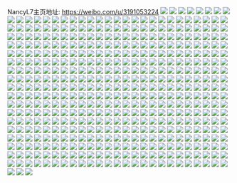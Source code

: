 NancyL7主页地址: https://weibo.com/u/3191053224 
![](https://wx4.sinaimg.cn/mw2000/be339ba8ly1h909vitfv4j2294306kjn.jpg) 
![](https://wx4.sinaimg.cn/mw2000/be339ba8ly1h909uw6mppj21zc2n4e82.jpg) 
![](https://wx4.sinaimg.cn/mw2000/be339ba8ly1h909vh8oecj22c0340u0z.jpg) 
![](https://wx4.sinaimg.cn/mw2000/be339ba8ly1h909uxf4jfj21xt2l34qq.jpg) 
![](https://wx4.sinaimg.cn/mw2000/be339ba8ly1h909uyhrv5j21wz2jy1ky.jpg) 
![](https://wx4.sinaimg.cn/mw2000/be339ba8ly1h909vd6azqj20wi17c16a.jpg) 
![](https://wx4.sinaimg.cn/mw2000/be339ba8ly1h8wiqo244bj21pu2agkjl.jpg) 
![](https://wx4.sinaimg.cn/mw2000/be339ba8ly1h8wiqjtolaj22342s5hdu.jpg) 
![](https://wx4.sinaimg.cn/mw2000/be339ba8ly1h8wiqm6yx1j22102pcu0y.jpg) 
![](https://wx4.sinaimg.cn/mw2000/be339ba8ly1h8wiqol839j21dz1une81.jpg) 
![](https://wx4.sinaimg.cn/mw2000/be339ba8ly1h8wiqleejvj226y2x97wj.jpg) 
![](https://wx4.sinaimg.cn/mw2000/be339ba8ly1h8wiqngkdlj22c033z1kz.jpg) 
![](https://wx4.sinaimg.cn/mw2000/be339ba8ly1h8wiqioftqj22472tphdu.jpg) 
![](https://wx4.sinaimg.cn/mw2000/be339ba8ly1h8wiqp4coaj21dd1tu7wh.jpg) 
![](https://wx4.sinaimg.cn/mw2000/be339ba8ly1h8wiqkgoa8j21sf2fax6p.jpg) 
![](https://wx4.sinaimg.cn/mw2000/be339ba8ly1h8wiqhxu2zj222x22xkjm.jpg) 
![](https://wx4.sinaimg.cn/mw2000/be339ba8ly1h8s2k0eebtj229a30cnpd.jpg) 
![](https://wx4.sinaimg.cn/mw2000/be339ba8ly1h8s2k0tnhqj20u011igww.jpg) 
![](https://wx4.sinaimg.cn/mw2000/be339ba8ly1h8s2ju6qhmj228g2z9b29.jpg) 
![](https://wx4.sinaimg.cn/mw2000/be339ba8ly1h8s2jyc8auj22c03407wi.jpg) 
![](https://wx4.sinaimg.cn/mw2000/be339ba8ly1h8s2jv0ualj2294306e81.jpg) 
![](https://wx4.sinaimg.cn/mw2000/be339ba8ly1h8s2jtdeikj223b2sekjm.jpg) 
![](https://wx4.sinaimg.cn/mw2000/be339ba8ly1h8s2jzdgl7j22ad31rnpd.jpg) 
![](https://wx4.sinaimg.cn/mw2000/be339ba8ly1h8l8zk72wbj20tz13zqdk.jpg) 
![](https://wx4.sinaimg.cn/mw2000/be339ba8ly1h8l9mmgtqdj20tz13z7gw.jpg) 
![](https://wx4.sinaimg.cn/mw2000/be339ba8ly1h8l9mms4tyj20u0140afm.jpg) 
![](https://wx4.sinaimg.cn/mw2000/be339ba8ly1h8l8t1rlj1j226k2wr1kz.jpg) 
![](https://wx4.sinaimg.cn/mw2000/be339ba8ly1h8l9mn4dolj20u013ywpr.jpg) 
![](https://wx4.sinaimg.cn/mw2000/be339ba8ly1h8l92la7mvj20u014044d.jpg) 
![](https://wx4.sinaimg.cn/mw2000/be339ba8ly1h8l9mnifcvj20u0154wo2.jpg) 
![](https://wx4.sinaimg.cn/mw2000/be339ba8ly1h8l8st86msj22c0340u0y.jpg) 
![](https://wx4.sinaimg.cn/mw2000/be339ba8ly1h8l9703dyqj20u0140dok.jpg) 
![](https://wx4.sinaimg.cn/mw2000/be339ba8ly1h8l98ujt1rj20u0140gv5.jpg) 
![](https://wx4.sinaimg.cn/mw2000/be339ba8ly1h8l94h6s5bj20u0140aoo.jpg) 
![](https://wx4.sinaimg.cn/mw2000/be339ba8ly1h8l9cj1e6oj20u014016v.jpg) 
![](https://wx4.sinaimg.cn/mw2000/be339ba8ly1h8l9erv90lj20u00w849e.jpg) 
![](https://wx4.sinaimg.cn/mw2000/be339ba8ly1h8l8tpwaxvj22c0340u0y.jpg) 
![](https://wx4.sinaimg.cn/mw2000/be339ba8ly1h8ju90ymj3j21oy29aqv5.jpg) 
![](https://wx4.sinaimg.cn/mw2000/be339ba8ly1h8ju9ziptaj223e2t9hdv.jpg) 
![](https://wx4.sinaimg.cn/mw2000/be339ba8ly1h8ju6zpo5hj224s2uh4qr.jpg) 
![](https://wx4.sinaimg.cn/mw2000/be339ba8ly1h8ju99e51hj21mv26hx6p.jpg) 
![](https://wx4.sinaimg.cn/mw2000/be339ba8ly1h8ju7hbpj5j21yy2mmkjm.jpg) 
![](https://wx4.sinaimg.cn/mw2000/be339ba8ly1h8ju873d7gj220c2oh1kz.jpg) 
![](https://wx4.sinaimg.cn/mw2000/be339ba8ly1h8ju9sn27cj22c0340npg.jpg) 
![](https://wx4.sinaimg.cn/mw2000/be339ba8ly1h8juax0xogj21w42iu1l0.jpg) 
![](https://wx4.sinaimg.cn/mw2000/be339ba8ly1h8juanoyxhj22c0341u11.jpg) 
![](https://wx4.sinaimg.cn/mw2000/be339ba8ly1h8ju8t5bw7j22782xmhdt.jpg) 
![](https://wx4.sinaimg.cn/mw2000/be339ba8ly1h8jub2jghdj229630ax6q.jpg) 
![](https://wx4.sinaimg.cn/mw2000/be339ba8ly1h8bw7umft2j217r1mcx0j.jpg) 
![](https://wx4.sinaimg.cn/mw2000/be339ba8ly1h8bw7ohadqj217r1mce71.jpg) 
![](https://wx4.sinaimg.cn/mw2000/be339ba8ly1h8bw7vnpoij21sf2dwkjm.jpg) 
![](https://wx4.sinaimg.cn/mw2000/be339ba8ly1h8bw7mmggcj223a2seu0y.jpg) 
![](https://wx4.sinaimg.cn/mw2000/be339ba8ly1h8bw7te0v5j21741n718b.jpg) 
![](https://wx4.sinaimg.cn/mw2000/be339ba8ly1h8bw7kpq00j223m2su4qq.jpg) 
![](https://wx4.sinaimg.cn/mw2000/be339ba8ly1h8bw7e3tnnj226x2x81l0.jpg) 
![](https://wx4.sinaimg.cn/mw2000/be339ba8ly1h8bw7wtfloj21sq2gahdu.jpg) 
![](https://wx4.sinaimg.cn/mw2000/be339ba8ly1h8bw7nb5kfj212q1fnnm7.jpg) 
![](https://wx4.sinaimg.cn/mw2000/be339ba8ly1h87dlc7zkdj22c03401kz.jpg) 
![](https://wx4.sinaimg.cn/mw2000/be339ba8ly1h87dl9ar1yj21u82gbkjl.jpg) 
![](https://wx4.sinaimg.cn/mw2000/be339ba8ly1h87dla2eu2j21yp2m9u0x.jpg) 
![](https://wx4.sinaimg.cn/mw2000/be339ba8ly1h87dlrlxd0j22c0340u0x.jpg) 
![](https://wx4.sinaimg.cn/mw2000/be339ba8ly1h87dl8iiecj21p829nnpd.jpg) 
![](https://wx4.sinaimg.cn/mw2000/be339ba8ly1h84i4cphkij222y2v5e83.jpg) 
![](https://wx4.sinaimg.cn/mw2000/be339ba8ly1h84i4a6vk4j22502wq4qr.jpg) 
![](https://wx4.sinaimg.cn/mw2000/be339ba8ly1h84i4bifcdj227p2zvkjn.jpg) 
![](https://wx4.sinaimg.cn/mw2000/be339ba8ly1h84i4839ihj228430nb2b.jpg) 
![](https://wx4.sinaimg.cn/mw2000/be339ba8ly1h84i499zajj226h2ybkjn.jpg) 
![](https://wx4.sinaimg.cn/mw2000/be339ba8ly1h84i4h2ts4j225x2y3hdv.jpg) 
![](https://wx4.sinaimg.cn/mw2000/be339ba8ly1h84i4ftajij228o30zqv7.jpg) 
![](https://wx4.sinaimg.cn/mw2000/be339ba8ly1h84i4ictlij227y30q1l0.jpg) 
![](https://wx4.sinaimg.cn/mw2000/be339ba8ly1h84i4dckoij21t82ey1kx.jpg) 
![](https://wx4.sinaimg.cn/mw2000/be339ba8ly1h84i4ekjd5j226m2ybb2b.jpg) 
![](https://wx4.sinaimg.cn/mw2000/be339ba8ly1h83ryzi7j2j20wi143k4j.jpg) 
![](https://wx4.sinaimg.cn/mw2000/be339ba8ly1h83ryyrruej20wi14edth.jpg) 
![](https://wx4.sinaimg.cn/mw2000/be339ba8ly1h838awbrogj20jr0jun0b.jpg) 
![](https://wx4.sinaimg.cn/mw2000/be339ba8ly1h838awld79j20ju0jt0vu.jpg) 
![](https://wx4.sinaimg.cn/mw2000/be339ba8ly1h838avvtisj20jt0ju420.jpg) 
![](https://wx4.sinaimg.cn/mw2000/be339ba8ly1h838awysn6j20ju0jutc1.jpg) 
![](https://wx4.sinaimg.cn/mw2000/be339ba8ly1h7vnfe5k62j21wn2jjnpd.jpg) 
![](https://wx4.sinaimg.cn/mw2000/be339ba8ly1h7vnfi4dwwj220o2owhdu.jpg) 
![](https://wx4.sinaimg.cn/mw2000/be339ba8ly1h7vnfbslfqj22c0340hdu.jpg) 
![](https://wx4.sinaimg.cn/mw2000/be339ba8ly1h7vnfdds9qj21v02fzkjl.jpg) 
![](https://wx4.sinaimg.cn/mw2000/be339ba8ly1h7vnfco0gij21j221f1kx.jpg) 
![](https://wx4.sinaimg.cn/mw2000/be339ba8ly1h7vnf947kxj21m425kavu.jpg) 
![](https://wx4.sinaimg.cn/mw2000/be339ba8ly1h7vnmtfnd9j20u01407nc.jpg) 
![](https://wx4.sinaimg.cn/mw2000/be339ba8ly1h7l49smsqoj20u0140gu4.jpg) 
![](https://wx4.sinaimg.cn/mw2000/be339ba8ly1h7l49t01trj20u01414b5.jpg) 
![](https://wx4.sinaimg.cn/mw2000/be339ba8ly1h7l49tw1hij20u014lqgd.jpg) 
![](https://wx4.sinaimg.cn/mw2000/be339ba8ly1h7l49uqdw6j20u01404ch.jpg) 
![](https://wx4.sinaimg.cn/mw2000/be339ba8ly1h7l49vlwqzj20u0140k40.jpg) 
![](https://wx4.sinaimg.cn/mw2000/be339ba8ly1h7l49u6ik7j20u01407ib.jpg) 
![](https://wx4.sinaimg.cn/mw2000/be339ba8ly1h7l49rouvvj20u014odtp.jpg) 
![](https://wx4.sinaimg.cn/mw2000/be339ba8ly1h7l49texivj20u0140na0.jpg) 
![](https://wx4.sinaimg.cn/mw2000/be339ba8ly1h7l49sdp8fj20u0140qbc.jpg) 
![](https://wx4.sinaimg.cn/mw2000/be339ba8ly1h7l4a0ibwzj20u0140qif.jpg) 
![](https://wx4.sinaimg.cn/mw2000/be339ba8ly1h7l49v1ursj20u014qtl6.jpg) 
![](https://wx4.sinaimg.cn/mw2000/be339ba8ly1h7l49re180j20u0140tgt.jpg) 
![](https://wx4.sinaimg.cn/mw2000/be339ba8ly1h7l49s4dh9j20u014zwry.jpg) 
![](https://wx4.sinaimg.cn/mw2000/be339ba8ly1h7l49vejcrj20u0140am9.jpg) 
![](https://wx4.sinaimg.cn/mw2000/be339ba8ly1h7l49ueauqj20u014017o.jpg) 
![](https://wx4.sinaimg.cn/mw2000/be339ba8ly1h7fgm4s3nlj20u0140gsz.jpg) 
![](https://wx4.sinaimg.cn/mw2000/be339ba8ly1h7fgkbvuagj20u014018i.jpg) 
![](https://wx4.sinaimg.cn/mw2000/be339ba8ly1h7fgiy7sa2j20p00p0dje.jpg) 
![](https://wx4.sinaimg.cn/mw2000/be339ba8ly1h7fgohcm4bj20u0140q86.jpg) 
![](https://wx4.sinaimg.cn/mw2000/be339ba8ly1h7fgiel0icj225d2v5ngh.jpg) 
![](https://wx4.sinaimg.cn/mw2000/be339ba8ly1h7fgl8vfkbj20u0140apa.jpg) 
![](https://wx4.sinaimg.cn/mw2000/be339ba8ly1h7fgigoj8sj21tm2fi473.jpg) 
![](https://wx4.sinaimg.cn/mw2000/be339ba8ly1h7fgmjjpz9j20u013y480.jpg) 
![](https://wx4.sinaimg.cn/mw2000/be339ba8ly1h7fgnbo4stj20u0140nh6.jpg) 
![](https://wx4.sinaimg.cn/mw2000/be339ba8ly1h79o66vx8kj22c0340q6q.jpg) 
![](https://wx4.sinaimg.cn/mw2000/be339ba8ly1h79odxe6v8j22c0340hdu.jpg) 
![](https://wx4.sinaimg.cn/mw2000/be339ba8ly1h79o6951psj22c03407wi.jpg) 
![](https://wx4.sinaimg.cn/mw2000/be339ba8ly1h73rr473msj20u01400w3.jpg) 
![](https://wx4.sinaimg.cn/mw2000/be339ba8ly1h73rr4fv4oj20u014iqhb.jpg) 
![](https://wx4.sinaimg.cn/mw2000/be339ba8ly1h73rr68846j20u014044p.jpg) 
![](https://wx4.sinaimg.cn/mw2000/be339ba8ly1h73rrb2s9zj20u0140wsl.jpg) 
![](https://wx4.sinaimg.cn/mw2000/be339ba8ly1h73rrc5bncj20u0140ahn.jpg) 
![](https://wx4.sinaimg.cn/mw2000/be339ba8ly1h71d7t2wxuj22042o5u0x.jpg) 
![](https://wx4.sinaimg.cn/mw2000/be339ba8ly1h71d7ry46hj22c0341gtk.jpg) 
![](https://wx4.sinaimg.cn/mw2000/be339ba8ly1h71d7m3o6mj228m2zh4qp.jpg) 
![](https://wx4.sinaimg.cn/mw2000/be339ba8ly1h71d7j6mauj22b232q4b2.jpg) 
![](https://wx4.sinaimg.cn/mw2000/be339ba8ly1h71d7l1dkvj229r32g4qp.jpg) 
![](https://wx4.sinaimg.cn/mw2000/be339ba8ly1h71d7ofxrej226w2zqe82.jpg) 
![](https://wx4.sinaimg.cn/mw2000/be339ba8ly1h71d7w09utj22c0340e4u.jpg) 
![](https://wx4.sinaimg.cn/mw2000/be339ba8ly1h71d7tznr7j22c0340kjl.jpg) 
![](https://wx4.sinaimg.cn/mw2000/be339ba8ly1h71d7jvq5kj225i2wyn4y.jpg) 
![](https://wx4.sinaimg.cn/mw2000/be339ba8ly1h71d7nadhzj229q30z4qp.jpg) 
![](https://wx4.sinaimg.cn/mw2000/be339ba8ly1h71d7y81pbj223n2sxqpq.jpg) 
![](https://wx4.sinaimg.cn/mw2000/be339ba8ly1h71d7pbvs7j21vv2iidmk.jpg) 
![](https://wx4.sinaimg.cn/mw2000/be339ba8ly1h71d81zmjaj22c0340wvg.jpg) 
![](https://wx4.sinaimg.cn/mw2000/be339ba8ly1h6ta83h34aj20u0140juv.jpg) 
![](https://wx4.sinaimg.cn/mw2000/be339ba8ly1h6kbbfvttjj22c0371hdt.jpg) 
![](https://wx4.sinaimg.cn/mw2000/be339ba8ly1h6kbat7ba2j229x318tft.jpg) 
![](https://wx4.sinaimg.cn/mw2000/be339ba8ly1h6kbb2n5ggj20vx16kdw6.jpg) 
![](https://wx4.sinaimg.cn/mw2000/be339ba8ly1h6kbba69k3j22c0340e82.jpg) 
![](https://wx4.sinaimg.cn/mw2000/be339ba8ly1h6kbas8fgnj22c0340apq.jpg) 
![](https://wx4.sinaimg.cn/mw2000/be339ba8ly1h6kbb70w0uj22c03407gg.jpg) 
![](https://wx4.sinaimg.cn/mw2000/be339ba8ly1h6ju3hj6o4j21210tzaf8.jpg) 
![](https://wx4.sinaimg.cn/mw2000/be339ba8ly1h6gwtqi5s4j20j60j6djg.jpg) 
![](https://wx4.sinaimg.cn/mw2000/be339ba8ly1h6gwtr6v35j20j60j6whn.jpg) 
![](https://wx4.sinaimg.cn/mw2000/be339ba8ly1h6gwtqvk9aj20j60j141h.jpg) 
![](https://wx4.sinaimg.cn/mw2000/be339ba8ly1h6gwtpv4tjj20j60j4wgz.jpg) 
![](https://wx4.sinaimg.cn/mw2000/be339ba8ly1h6fcdg3zlej229o30wu0z.jpg) 
![](https://wx4.sinaimg.cn/mw2000/be339ba8ly1h6fcdmux2kj22c0340ah2.jpg) 
![](https://wx4.sinaimg.cn/mw2000/be339ba8ly1h6fcdhwu14j228m2zhu0z.jpg) 
![](https://wx4.sinaimg.cn/mw2000/be339ba8ly1h6fcdb3kxkj22c0340u0z.jpg) 
![](https://wx4.sinaimg.cn/mw2000/be339ba8ly1h6fcdc50m2j227o2y9b2a.jpg) 
![](https://wx4.sinaimg.cn/mw2000/be339ba8ly1h6fcdp73n6j22c03407wi.jpg) 
![](https://wx4.sinaimg.cn/mw2000/be339ba8ly1h6fcde2cibj226d2whkjn.jpg) 
![](https://wx4.sinaimg.cn/mw2000/be339ba8ly1h6fcdjns5fj225w2vv1kx.jpg) 
![](https://wx4.sinaimg.cn/mw2000/be339ba8ly1h6fcdkm4ikj226k2wq107.jpg) 
![](https://wx4.sinaimg.cn/mw2000/be339ba8ly1h6fcdq54lwj226a2wae81.jpg) 
![](https://wx4.sinaimg.cn/mw2000/be339ba8ly1h6deepoiu9j218z0u0aq8.jpg) 
![](https://wx4.sinaimg.cn/mw2000/be339ba8ly1h6cb26f4nej22c03407wi.jpg) 
![](https://wx4.sinaimg.cn/mw2000/be339ba8ly1h6cb286newj22c02c01ky.jpg) 
![](https://wx4.sinaimg.cn/mw2000/be339ba8ly1h6cb23jv64j224f2tw7wj.jpg) 
![](https://wx4.sinaimg.cn/mw2000/be339ba8ly1h6cb2a78zzj22c02c0u0z.jpg) 
![](https://wx4.sinaimg.cn/mw2000/be339ba8ly1h6cb4jlfsij21pr1prb2a.jpg) 
![](https://wx4.sinaimg.cn/mw2000/be339ba8ly1h6cb24vq06j21q31q3npd.jpg) 
![](https://wx4.sinaimg.cn/mw2000/be339ba8ly1h68ih4icwqj21lt253e83.jpg) 
![](https://wx4.sinaimg.cn/mw2000/be339ba8ly1h68igwmhrgj21py2am4qp.jpg) 
![](https://wx4.sinaimg.cn/mw2000/be339ba8ly1h68igodm3fj21yh2lzhdw.jpg) 
![](https://wx4.sinaimg.cn/mw2000/be339ba8ly1h68iggu881j21va2hpb2c.jpg) 
![](https://wx4.sinaimg.cn/mw2000/be339ba8ly1h68isz9bz9j22502uqu0x.jpg) 
![](https://wx4.sinaimg.cn/mw2000/be339ba8ly1h68ih7m48pj21v72hlkjm.jpg) 
![](https://wx4.sinaimg.cn/mw2000/be339ba8ly1h68ih0mo27j221h2pzkjo.jpg) 
![](https://wx4.sinaimg.cn/mw2000/be339ba8ly1h68ihdhnv8j223a2sdqv9.jpg) 
![](https://wx4.sinaimg.cn/mw2000/be339ba8ly1h68igsykstj21u42g54qs.jpg) 
![](https://wx4.sinaimg.cn/mw2000/be339ba8ly1h68igkcz7tj21qw2buhdv.jpg) 
![](https://wx4.sinaimg.cn/mw2000/be339ba8ly1h68ih6ath9j21sf2dt7k9.jpg) 
![](https://wx4.sinaimg.cn/mw2000/be339ba8ly1h6546fwumbj22c0340n4a.jpg) 
![](https://wx4.sinaimg.cn/mw2000/be339ba8ly1h6545ihr7ij22c03407wi.jpg) 
![](https://wx4.sinaimg.cn/mw2000/be339ba8ly1h65451lrbij22c0340q73.jpg) 
![](https://wx4.sinaimg.cn/mw2000/be339ba8ly1h654d7zdstj22c0340x6t.jpg) 
![](https://wx4.sinaimg.cn/mw2000/be339ba8ly1h654d322o1j21sr2ecqv5.jpg) 
![](https://wx4.sinaimg.cn/mw2000/be339ba8ly1h6542ifstej22c0340npi.jpg) 
![](https://wx4.sinaimg.cn/mw2000/be339ba8ly1h654d4oywfj22c0340e1e.jpg) 
![](https://wx4.sinaimg.cn/mw2000/be339ba8ly1h654d5kzdxj22c0340qdc.jpg) 
![](https://wx4.sinaimg.cn/mw2000/be339ba8ly1h61uz5zsmkj22c0340x6q.jpg) 
![](https://wx4.sinaimg.cn/mw2000/be339ba8ly1h61uzkop16j22c0340npe.jpg) 
![](https://wx4.sinaimg.cn/mw2000/be339ba8ly1h61uzs8s4jj22c0340hdv.jpg) 
![](https://wx4.sinaimg.cn/mw2000/be339ba8ly1h61uzc925dj21xy36dnpf.jpg) 
![](https://wx4.sinaimg.cn/mw2000/be339ba8ly1h61uznr1vwj22c0340npe.jpg) 
![](https://wx4.sinaimg.cn/mw2000/be339ba8ly1h61uzy3vy0j229k30rx6q.jpg) 
![](https://wx4.sinaimg.cn/mw2000/be339ba8ly1h61uzulp0gj224f2txtcl.jpg) 
![](https://wx4.sinaimg.cn/mw2000/be339ba8ly1h61uzj6tb1j22ai320u0y.jpg) 
![](https://wx4.sinaimg.cn/mw2000/be339ba8ly1h61uzdmm64j21xc2kgkjl.jpg) 
![](https://wx4.sinaimg.cn/mw2000/be339ba8ly1h61uzf1tu4j22c035xb2a.jpg) 
![](https://wx4.sinaimg.cn/mw2000/be339ba8ly1h61uzfpnvcj21m627wadi.jpg) 
![](https://wx4.sinaimg.cn/mw2000/be339ba8ly1h61uzgsuc3j228a2z1b2a.jpg) 
![](https://wx4.sinaimg.cn/mw2000/be339ba8ly1h61uzq33wbj22c0340tk0.jpg) 
![](https://wx4.sinaimg.cn/mw2000/be339ba8ly1h61uzttwz3j221a2pqe81.jpg) 
![](https://wx4.sinaimg.cn/mw2000/be339ba8ly1h61uzwjqc1j22a831nu0y.jpg) 
![](https://wx4.sinaimg.cn/mw2000/be339ba8ly1h60jbkqi4jj227230sb2b.jpg) 
![](https://wx4.sinaimg.cn/mw2000/be339ba8ly1h60jbdwyo6j22c0340hdw.jpg) 
![](https://wx4.sinaimg.cn/mw2000/be339ba8ly1h60jb4kqg0j22572uxx6q.jpg) 
![](https://wx4.sinaimg.cn/mw2000/be339ba8ly1h60jbo14uyj22c03791kx.jpg) 
![](https://wx4.sinaimg.cn/mw2000/be339ba8ly1h60jbaf2rlj22c0340hd1.jpg) 
![](https://wx4.sinaimg.cn/mw2000/be339ba8ly1h60jbh8a9zj22c0340x6s.jpg) 
![](https://wx4.sinaimg.cn/mw2000/be339ba8ly1h60jbj2htlj21z22mq7wj.jpg) 
![](https://wx4.sinaimg.cn/mw2000/be339ba8ly1h5y7hbsq77j20wh0mtdim.jpg) 
![](https://wx4.sinaimg.cn/mw2000/be339ba8ly1h5y7r3s313j20wf0ng0t5.jpg) 
![](https://wx4.sinaimg.cn/mw2000/be339ba8ly1h5y7r41e0mj20wh0mumxm.jpg) 
![](https://wx4.sinaimg.cn/mw2000/be339ba8ly1h5y7r4cbjaj20wh0ltdg9.jpg) 
![](https://wx4.sinaimg.cn/mw2000/be339ba8ly1h5y7r4kg9sj20wh0maweu.jpg) 
![](https://wx4.sinaimg.cn/mw2000/be339ba8ly1h5y7r3eit4j20wh0mk3yv.jpg) 
![](https://wx4.sinaimg.cn/mw2000/be339ba8ly1h5y7r4uc81j20wh0mgdin.jpg) 
![](https://wx4.sinaimg.cn/mw2000/be339ba8ly1h5y7r51sr6j20wh0mm0v2.jpg) 
![](https://wx4.sinaimg.cn/mw2000/be339ba8ly1h5y7r5dr0cj20wh0nb0uu.jpg) 
![](https://wx4.sinaimg.cn/mw2000/be339ba8ly1h5y7r5nf8pj20wh0m6glw.jpg) 
![](https://wx4.sinaimg.cn/mw2000/be339ba8ly1h5wym1a5e7j22c0340qv5.jpg) 
![](https://wx4.sinaimg.cn/mw2000/be339ba8ly1h5wylbrs62j223u2t4kjn.jpg) 
![](https://wx4.sinaimg.cn/mw2000/be339ba8ly1h5wylxieucj226n2wu7wj.jpg) 
![](https://wx4.sinaimg.cn/mw2000/be339ba8ly1h5wylp8u4nj22132pg7t7.jpg) 
![](https://wx4.sinaimg.cn/mw2000/be339ba8ly1h5wylmed0hj221j2rmb2b.jpg) 
![](https://wx4.sinaimg.cn/mw2000/be339ba8ly1h5wylub5svj222j2rcu0y.jpg) 
![](https://wx4.sinaimg.cn/mw2000/be339ba8ly1h5wylj2ef6j21yq2mbaus.jpg) 
![](https://wx4.sinaimg.cn/mw2000/be339ba8ly1h5wylewh54j227b2zr1l0.jpg) 
![](https://wx4.sinaimg.cn/mw2000/be339ba8ly1h5j53lvgaaj22282qzkjn.jpg) 
![](https://wx4.sinaimg.cn/mw2000/be339ba8ly1h5j539otioj22c0340qv8.jpg) 
![](https://wx4.sinaimg.cn/mw2000/be339ba8ly1h5j537v3ncj21xo2m74qr.jpg) 
![](https://wx4.sinaimg.cn/mw2000/be339ba8ly1h5j54v2qzzj228e30mu0y.jpg) 
![](https://wx4.sinaimg.cn/mw2000/be339ba8ly1h5j53bdiz6j225d2xc1kz.jpg) 
![](https://wx4.sinaimg.cn/mw2000/be339ba8ly1h5j53iwyquj225h2vakjn.jpg) 
![](https://wx4.sinaimg.cn/mw2000/be339ba8ly1h5j53keuu1j22482tmqv7.jpg) 
![](https://wx4.sinaimg.cn/mw2000/be339ba8ly1h5j53h796uj225l2vgb2c.jpg) 
![](https://wx4.sinaimg.cn/mw2000/be339ba8ly1h5j5367nj0j227z2ymkjn.jpg) 
![](https://wx4.sinaimg.cn/mw2000/be339ba8ly1h5j53eu2nuj22c03407wl.jpg) 
![](https://wx4.sinaimg.cn/mw2000/be339ba8ly1h5j54tceujj22c0340u11.jpg) 
![](https://wx4.sinaimg.cn/mw2000/be339ba8ly1h5j54xhgk4j22a4348b2b.jpg) 
![](https://wx4.sinaimg.cn/mw2000/be339ba8gy1h5egn69ibvj223e2siu0z.jpg) 
![](https://wx4.sinaimg.cn/mw2000/be339ba8gy1h5egnmaz4xj228l2zg7wk.jpg) 
![](https://wx4.sinaimg.cn/mw2000/be339ba8gy1h5ego41medj22322s3npf.jpg) 
![](https://wx4.sinaimg.cn/mw2000/be339ba8gy1h5egofpt0aj22782xnnpf.jpg) 
![](https://wx4.sinaimg.cn/mw2000/be339ba8gy1h5egpb6ol5j22662w4npf.jpg) 
![](https://wx4.sinaimg.cn/mw2000/be339ba8gy1h5egpucgg4j221l2q4hdv.jpg) 
![](https://wx4.sinaimg.cn/mw2000/be339ba8gy1h5egqgwa8kj225g2vahdv.jpg) 
![](https://wx4.sinaimg.cn/mw2000/be339ba8gy1h5egslmbjuj22c03407wj.jpg) 
![](https://wx4.sinaimg.cn/mw2000/be339ba8gy1h5egsycji2j22c0340kjn.jpg) 
![](https://wx4.sinaimg.cn/mw2000/be339ba8gy1h5egtw6z3uj22c0340npe.jpg) 
![](https://wx4.sinaimg.cn/mw2000/be339ba8gy1h5dbda3ijtj22c0340b2b.jpg) 
![](https://wx4.sinaimg.cn/mw2000/be339ba8gy1h5dbdcyy5hj225j2vchdu.jpg) 
![](https://wx4.sinaimg.cn/mw2000/be339ba8gy1h5dbdlmgg1j227k2y37wj.jpg) 
![](https://wx4.sinaimg.cn/mw2000/be339ba8gy1h5dbeo2b0aj21zc1zc7wi.jpg) 
![](https://wx4.sinaimg.cn/mw2000/be339ba8gy1h5dbe49im1j22c0340npi.jpg) 
![](https://wx4.sinaimg.cn/mw2000/be339ba8gy1h5dbecra28j22c0340b2c.jpg) 
![](https://wx4.sinaimg.cn/mw2000/be339ba8gy1h5dbdujl2mj22c0340u11.jpg) 
![](https://wx4.sinaimg.cn/mw2000/be339ba8gy1h5dberxhz2j22c0340hdv.jpg) 
![](https://wx4.sinaimg.cn/mw2000/be339ba8gy1h5dbdi65s4j228l2zg7wj.jpg) 
![](https://wx4.sinaimg.cn/mw2000/be339ba8gy1h5dbelfjg2j22c0340hdw.jpg) 
![](https://wx4.sinaimg.cn/mw2000/be339ba8gy1h5dbegblz7j22c03404qq.jpg) 
![](https://wx4.sinaimg.cn/mw2000/be339ba8gy1h5dbew5h6aj22c0340e83.jpg) 
![](https://wx4.sinaimg.cn/mw2000/be339ba8gy1h5dbezeeblj22c03401kz.jpg) 
![](https://wx4.sinaimg.cn/mw2000/be339ba8gy1h5dbf20bppj22c0340kjm.jpg) 
![](https://wx4.sinaimg.cn/mw2000/be339ba8ly1h59unqn4cfj227b2xrb2d.jpg) 
![](https://wx4.sinaimg.cn/mw2000/be339ba8ly1h59umn2mbgj21yg2ly7wh.jpg) 
![](https://wx4.sinaimg.cn/mw2000/be339ba8ly1h59ump20d7j226p2wxhdu.jpg) 
![](https://wx4.sinaimg.cn/mw2000/be339ba8ly1h59umquk0yj22c03404qr.jpg) 
![](https://wx4.sinaimg.cn/mw2000/be339ba8ly1h59umnxbpkj21sl2e5x6p.jpg) 
![](https://wx4.sinaimg.cn/mw2000/be339ba8ly1h59umm7yd5j21m825ne81.jpg) 
![](https://wx4.sinaimg.cn/mw2000/be339ba8ly1h56p1hmxn9j22c0340x6p.jpg) 
![](https://wx4.sinaimg.cn/mw2000/be339ba8ly1h52x9xs2wsj22c0340qv7.jpg) 
![](https://wx4.sinaimg.cn/mw2000/be339ba8ly1h52x6yb4xfj21tv2gnu0x.jpg) 
![](https://wx4.sinaimg.cn/mw2000/be339ba8ly1h52x73trchj21v32hhb2b.jpg) 
![](https://wx4.sinaimg.cn/mw2000/be339ba8ly1h52x7bu3tqj22c03401kz.jpg) 
![](https://wx4.sinaimg.cn/mw2000/be339ba8ly1h52x74m6u5j21wt2jr4qp.jpg) 
![](https://wx4.sinaimg.cn/mw2000/be339ba8ly1h52x71rqe8j21yp2m9npe.jpg) 
![](https://wx4.sinaimg.cn/mw2000/be339ba8ly1h52x752kdvj20wi17c7gc.jpg) 
![](https://wx4.sinaimg.cn/mw2000/be339ba8ly1h4zm090ckcj219k1orqhk.jpg) 
![](https://wx4.sinaimg.cn/mw2000/be339ba8ly1h4y2l2l158j22c0340qv6.jpg) 
![](https://wx4.sinaimg.cn/mw2000/be339ba8ly1h4w2lroopdj223n2svkjl.jpg) 
![](https://wx4.sinaimg.cn/mw2000/be339ba8ly1h4w2lbzfdij21rs2d24qp.jpg) 
![](https://wx4.sinaimg.cn/mw2000/be339ba8ly1h4w2m0fotyj22c03401kz.jpg) 
![](https://wx4.sinaimg.cn/mw2000/be339ba8ly1h4w2lny3rej21m525j7rc.jpg) 
![](https://wx4.sinaimg.cn/mw2000/be339ba8ly1h4w2madj10j20w516vh03.jpg) 
![](https://wx4.sinaimg.cn/mw2000/be339ba8ly1h4w2le90fpj20vb15rqa6.jpg) 
![](https://wx4.sinaimg.cn/mw2000/be339ba8ly1h4w2lu8wv6j21p929ohct.jpg) 
![](https://wx4.sinaimg.cn/mw2000/be339ba8ly1h4w2llcyopj223n2svhdu.jpg) 
![](https://wx4.sinaimg.cn/mw2000/be339ba8ly1h4w2lha26hj21wj2jd1ky.jpg) 
![](https://wx4.sinaimg.cn/mw2000/be339ba8ly1h4w2lcvctsj20sg11yjxw.jpg) 
![](https://wx4.sinaimg.cn/mw2000/be339ba8ly1h4w2m8niyaj22962ube84.jpg) 
![](https://wx4.sinaimg.cn/mw2000/be339ba8ly1h4soam78cjj22c0340npi.jpg) 
![](https://wx4.sinaimg.cn/mw2000/be339ba8ly1h4soahj10pj22c0340hdw.jpg) 
![](https://wx4.sinaimg.cn/mw2000/be339ba8ly1h4soaeu479j22c0340hdv.jpg) 
![](https://wx4.sinaimg.cn/mw2000/be339ba8ly1h4so9rwub5j22c03404qq.jpg) 
![](https://wx4.sinaimg.cn/mw2000/be339ba8ly1h4soazq9f8j22c02six6q.jpg) 
![](https://wx4.sinaimg.cn/mw2000/be339ba8ly1h4soapqnk8j22c02wjhdv.jpg) 
![](https://wx4.sinaimg.cn/mw2000/be339ba8ly1h4soawip8tj22z72c0e85.jpg) 
![](https://wx4.sinaimg.cn/mw2000/be339ba8ly1h4so9vozznj22c03407wi.jpg) 
![](https://wx4.sinaimg.cn/mw2000/be339ba8ly1h4soaa1zlvj22c0340npe.jpg) 
![](https://wx4.sinaimg.cn/mw2000/be339ba8ly1h4so9tvtlmj22c0340x6p.jpg) 
![](https://wx4.sinaimg.cn/mw2000/be339ba8ly1h4soacd198j22c03401l0.jpg) 
![](https://wx4.sinaimg.cn/mw2000/be339ba8ly1h4soa7tx8xj22c0340u10.jpg) 
![](https://wx4.sinaimg.cn/mw2000/be339ba8ly1h4q7n5ttt5j228g2z9b2b.jpg) 
![](https://wx4.sinaimg.cn/mw2000/be339ba8ly1h4q7n329l0j22c0340kjm.jpg) 
![](https://wx4.sinaimg.cn/mw2000/be339ba8ly1h4q7nfwjyzj22102pc4qr.jpg) 
![](https://wx4.sinaimg.cn/mw2000/be339ba8ly1h4q7nunxprj22c0340u0x.jpg) 
![](https://wx4.sinaimg.cn/mw2000/be339ba8ly1h4q7nkip2sj22042o6x6q.jpg) 
![](https://wx4.sinaimg.cn/mw2000/be339ba8ly1h4q7ncty87j221i2q2b2a.jpg) 
![](https://wx4.sinaimg.cn/mw2000/be339ba8ly1h4q7pijz7zj224f2txhdv.jpg) 
![](https://wx4.sinaimg.cn/mw2000/be339ba8ly1h4q7n8irinj21sp2ea4qq.jpg) 
![](https://wx4.sinaimg.cn/mw2000/be339ba8ly1h4lwxnt1k9j21uy2h9e82.jpg) 
![](https://wx4.sinaimg.cn/mw2000/be339ba8ly1h4lwxzoodfj21jf20tqv5.jpg) 
![](https://wx4.sinaimg.cn/mw2000/be339ba8ly1h4lwxti50bj22582uzu0y.jpg) 
![](https://wx4.sinaimg.cn/mw2000/be339ba8ly1h4lwygn6zgj22c03407wi.jpg) 
![](https://wx4.sinaimg.cn/mw2000/be339ba8ly1h4lwxm7hndj22be336b2b.jpg) 
![](https://wx4.sinaimg.cn/mw2000/be339ba8ly1h4lwxs4imwj22802yoe83.jpg) 
![](https://wx4.sinaimg.cn/mw2000/be339ba8ly1h4lwxyvwldj21ud1zje82.jpg) 
![](https://wx4.sinaimg.cn/mw2000/be339ba8ly1h4lwy39pboj224p2uanph.jpg) 
![](https://wx4.sinaimg.cn/mw2000/be339ba8ly1h4lwyeuevtj222z2ryb2a.jpg) 
![](https://wx4.sinaimg.cn/mw2000/be339ba8ly1h4lwxv7blyj21ql1zu4qq.jpg) 
![](https://wx4.sinaimg.cn/mw2000/be339ba8ly1h4lwxxqpaij22c0340npf.jpg) 
![](https://wx4.sinaimg.cn/mw2000/be339ba8ly1h4lwy16dkvj21zo2nl4qq.jpg) 
![](https://wx4.sinaimg.cn/mw2000/be339ba8ly1h4lwy5eatuj22c03407wj.jpg) 
![](https://wx4.sinaimg.cn/mw2000/be339ba8ly1h4lwy8ve4dj22c03401l1.jpg) 
![](https://wx4.sinaimg.cn/mw2000/be339ba8ly1h4lwxkc9pdj22c03401ky.jpg) 
![](https://wx4.sinaimg.cn/mw2000/be339ba8ly1h4lwyb8hcij22c03407wj.jpg) 
![](https://wx4.sinaimg.cn/mw2000/be339ba8ly1h4lwydfwc3j22c0340x6q.jpg) 
![](https://wx4.sinaimg.cn/mw2000/be339ba8ly1h4lwyidsijj22c0340x6q.jpg) 
![](https://wx4.sinaimg.cn/mw2000/be339ba8ly1h4jc3owpo6j21yy2mmhdv.jpg) 
![](https://wx4.sinaimg.cn/mw2000/be339ba8ly1h4jc3q0kexj21pn2a7hdu.jpg) 
![](https://wx4.sinaimg.cn/mw2000/be339ba8ly1h4jc3lqwd2j225m2vix6q.jpg) 
![](https://wx4.sinaimg.cn/mw2000/be339ba8ly1h4jc3tw2wpj22c03407wj.jpg) 
![](https://wx4.sinaimg.cn/mw2000/be339ba8ly1h4jc3no0f0j226h2wmu0y.jpg) 
![](https://wx4.sinaimg.cn/mw2000/be339ba8ly1h4jc3sal5vj22822ysb2d.jpg) 
![](https://wx4.sinaimg.cn/mw2000/be339ba8ly1h4jc3miy83j224i2u0e81.jpg) 
![](https://wx4.sinaimg.cn/mw2000/be339ba8ly1h4jc3vgfgjj22c0340b2b.jpg) 
![](https://wx4.sinaimg.cn/mw2000/be339ba8ly1h4jc3kbuxbj21na271hdu.jpg) 
![](https://wx4.sinaimg.cn/mw2000/be339ba8ly1h4h01czifyj20wh17btv7.jpg) 
![](https://wx4.sinaimg.cn/mw2000/be339ba8ly1h4h01o6xscj22c0340kjq.jpg) 
![](https://wx4.sinaimg.cn/mw2000/be339ba8ly1h4h01er6ptj21q12apkjm.jpg) 
![](https://wx4.sinaimg.cn/mw2000/be339ba8ly1h4h01uobezj22c0340x6p.jpg) 
![](https://wx4.sinaimg.cn/mw2000/be339ba8ly1h4h01w4swnj22c0340x6q.jpg) 
![](https://wx4.sinaimg.cn/mw2000/be339ba8ly1h4h01y2fj2j22c02sfqv8.jpg) 
![](https://wx4.sinaimg.cn/mw2000/be339ba8ly1h4h01zr1lgj22c0340npf.jpg) 
![](https://wx4.sinaimg.cn/mw2000/be339ba8ly1h4h021pygfj22sd23bu0z.jpg) 
![](https://wx4.sinaimg.cn/mw2000/be339ba8ly1h4h023ew04j22c0340x6q.jpg) 
![](https://wx4.sinaimg.cn/mw2000/be339ba8ly1h4h01hvh6tj221g2rw4qq.jpg) 
![](https://wx4.sinaimg.cn/mw2000/be339ba8ly1h4h01dewgfj20wi17ch6u.jpg) 
![](https://wx4.sinaimg.cn/mw2000/be339ba8ly1h4h01gmsj8j222f2r81kz.jpg) 
![](https://wx4.sinaimg.cn/mw2000/be339ba8ly1h4djqnrjpfj221o2q84qq.jpg) 
![](https://wx4.sinaimg.cn/mw2000/be339ba8ly1h4djrftywcj22c03407wi.jpg) 
![](https://wx4.sinaimg.cn/mw2000/be339ba8ly1h4djrgyq9zj225e2v5kjm.jpg) 
![](https://wx4.sinaimg.cn/mw2000/be339ba8ly1h4djr9nyg5j2293304b2b.jpg) 
![](https://wx4.sinaimg.cn/mw2000/be339ba8ly1h4djqvmaf4j224y2umkjn.jpg) 
![](https://wx4.sinaimg.cn/mw2000/be339ba8ly1h4djqpmszhj21v42hh1ky.jpg) 
![](https://wx4.sinaimg.cn/mw2000/be339ba8ly1h4djqmlydgj228w2zvb2c.jpg) 
![](https://wx4.sinaimg.cn/mw2000/be339ba8ly1h4djr7tnxxj22c037p1l0.jpg) 
![](https://wx4.sinaimg.cn/mw2000/be339ba8ly1h4djqsrdp6j22322s3hdu.jpg) 
![](https://wx4.sinaimg.cn/mw2000/be339ba8ly1h4djqzsemtj223g2sjnpe.jpg) 
![](https://wx4.sinaimg.cn/mw2000/be339ba8ly1h4djqu9q7xj226f2wknpf.jpg) 
![](https://wx4.sinaimg.cn/mw2000/be339ba8ly1h4djqqf9z4j21xa2kdu0x.jpg) 
![](https://wx4.sinaimg.cn/mw2000/be339ba8ly1h4djqww1tcj221a2pq4qr.jpg) 
![](https://wx4.sinaimg.cn/mw2000/be339ba8ly1h4djqybg3xj226q2wykjm.jpg) 
![](https://wx4.sinaimg.cn/mw2000/be339ba8ly1h4djrbi846j22c03401kz.jpg) 
![](https://wx4.sinaimg.cn/mw2000/be339ba8ly1h4djqrepj2j224m2u6hdu.jpg) 
![](https://wx4.sinaimg.cn/mw2000/be339ba8ly1h4djrd04wzj21zq2nnnpf.jpg) 
![](https://wx4.sinaimg.cn/mw2000/be339ba8ly1h4djret1evj22c0340kjm.jpg) 
![](https://wx4.sinaimg.cn/mw2000/be339ba8ly1h4c5fd4k7dj22c0340qv9.jpg) 
![](https://wx4.sinaimg.cn/mw2000/be339ba8ly1h4c5fex0ezj22c0340hdx.jpg) 
![](https://wx4.sinaimg.cn/mw2000/be339ba8ly1h4c5emsowrj22802yo7wk.jpg) 
![](https://wx4.sinaimg.cn/mw2000/be339ba8ly1h4c5eveuluj22c0340x6t.jpg) 
![](https://wx4.sinaimg.cn/mw2000/be339ba8ly1h4c5ejvahvj221v2tpe83.jpg) 
![](https://wx4.sinaimg.cn/mw2000/be339ba8ly1h4c5fgo1l0j22c0340hdv.jpg) 
![](https://wx4.sinaimg.cn/mw2000/be339ba8ly1h4c5f1l187j22c03407wj.jpg) 
![](https://wx4.sinaimg.cn/mw2000/be339ba8ly1h4c5lhoec4j20mi0u0wn8.jpg) 
![](https://wx4.sinaimg.cn/mw2000/be339ba8ly1h4c5f4xdi9j22c0340u0z.jpg) 
![](https://wx4.sinaimg.cn/mw2000/be339ba8ly1h4c5micynqj20mi0u0dtr.jpg) 
![](https://wx4.sinaimg.cn/mw2000/be339ba8ly1h4c5f9zogxj22c0340u0z.jpg) 
![](https://wx4.sinaimg.cn/mw2000/be339ba8ly1h4c5f8bgsaj22c0340u0z.jpg) 
![](https://wx4.sinaimg.cn/mw2000/be339ba8ly1h4c5exlo1ij22c0340b2c.jpg) 
![](https://wx4.sinaimg.cn/mw2000/be339ba8ly1h4c5fb5m22j22c0340npe.jpg) 
![](https://wx4.sinaimg.cn/mw2000/be339ba8ly1h47p0b8vduj21yf2lxqv6.jpg) 
![](https://wx4.sinaimg.cn/mw2000/be339ba8ly1h47ozvt8f3j22c0340npf.jpg) 
![](https://wx4.sinaimg.cn/mw2000/be339ba8ly1h47ozxaxfsj22c0340e83.jpg) 
![](https://wx4.sinaimg.cn/mw2000/be339ba8ly1h47p0e1bvnj21z72mxb29.jpg) 
![](https://wx4.sinaimg.cn/mw2000/be339ba8ly1h47p0fovfnj223p2sxqv6.jpg) 
![](https://wx4.sinaimg.cn/mw2000/be339ba8ly1h47ozycwxuj22c03404qq.jpg) 
![](https://wx4.sinaimg.cn/mw2000/be339ba8ly1h47p0dabbrj221q2qcu0x.jpg) 
![](https://wx4.sinaimg.cn/mw2000/be339ba8ly1h47p0eqf0nj21qz2bzke5.jpg) 
![](https://wx4.sinaimg.cn/mw2000/be339ba8ly1h47p0c5u6vj226v2x54qq.jpg) 
![](https://wx4.sinaimg.cn/mw2000/be339ba8ly1h47p09dh3nj21md26v1kx.jpg) 
![](https://wx4.sinaimg.cn/mw2000/be339ba8ly1h47p07lt3gj222g2r7u0y.jpg) 
![](https://wx4.sinaimg.cn/mw2000/be339ba8ly1h47p08o32ej220g2oqe82.jpg) 
![](https://wx4.sinaimg.cn/mw2000/be339ba8ly1h47p06fs05j22c032j4qs.jpg) 
![](https://wx4.sinaimg.cn/mw2000/be339ba8gy1h435c541gnj21u32g4b2a.jpg) 
![](https://wx4.sinaimg.cn/mw2000/be339ba8gy1h435col04uj21zt2p4kjm.jpg) 
![](https://wx4.sinaimg.cn/mw2000/be339ba8gy1h435ds0vmbj22c0340hdv.jpg) 
![](https://wx4.sinaimg.cn/mw2000/be339ba8gy1h435ctcsszj21x42k5b2a.jpg) 
![](https://wx4.sinaimg.cn/mw2000/be339ba8gy1h435bzdiiqj215o1cd1gu.jpg) 
![](https://wx4.sinaimg.cn/mw2000/be339ba8gy1h435cazp8rj21w02ioe82.jpg) 
![](https://wx4.sinaimg.cn/mw2000/be339ba8gy1h435cil4jcj221a2pq1kz.jpg) 
![](https://wx4.sinaimg.cn/mw2000/be339ba8gy1h435dwxyv9j21zx2nwhdu.jpg) 
![](https://wx4.sinaimg.cn/mw2000/be339ba8ly1h3qfdz27pqj21w82izb2b.jpg) 
![](https://wx4.sinaimg.cn/mw2000/be339ba8ly1h3qfe3qbguj21qe2b74qr.jpg) 
![](https://wx4.sinaimg.cn/mw2000/be339ba8ly1h3qfe9f01nj21zo2njnpg.jpg) 
![](https://wx4.sinaimg.cn/mw2000/be339ba8ly1h3qfew9mwgj21td2f5qv7.jpg) 
![](https://wx4.sinaimg.cn/mw2000/be339ba8ly1h3qfegxzguj229s311qv9.jpg) 
![](https://wx4.sinaimg.cn/mw2000/be339ba8ly1h3qfey4kxpj21u72ganpe.jpg) 
![](https://wx4.sinaimg.cn/mw2000/be339ba8ly1h3qfejpv72j21vs2i6x6q.jpg) 
![](https://wx4.sinaimg.cn/mw2000/be339ba8ly1h3qfenfzi7j227p2y7npg.jpg) 
![](https://wx4.sinaimg.cn/mw2000/be339ba8ly1h3qfere9rrj223l2sskjo.jpg) 
![](https://wx4.sinaimg.cn/mw2000/be339ba8ly1h3qfetkhnwj21pb29rx6q.jpg) 
![](https://wx4.sinaimg.cn/mw2000/be339ba8ly1h3qff1af14j21xf2kkb2b.jpg) 
![](https://wx4.sinaimg.cn/mw2000/be339ba8ly1h3ly10wfvyj20u04g0x6p.jpg) 
![](https://wx4.sinaimg.cn/mw2000/be339ba8ly1h3lxs51olyj20u013ywx7.jpg) 
![](https://wx4.sinaimg.cn/mw2000/be339ba8ly1h3lxs4ffyqj20uk6buhdv.jpg) 
![](https://wx4.sinaimg.cn/mw2000/be339ba8ly1h3lxs3coy9j20u0140gvx.jpg) 
![](https://wx4.sinaimg.cn/mw2000/be339ba8ly1h3lxs2ems9j20u03c0b29.jpg) 
![](https://wx4.sinaimg.cn/mw2000/be339ba8ly1h3lxs1gzpuj20mi0u0jxz.jpg) 
![](https://wx4.sinaimg.cn/mw2000/be339ba8ly1h3lxrzxajjj20u013ygxf.jpg) 
![](https://wx4.sinaimg.cn/mw2000/be339ba8ly1h3lxs0m0gij20u01404a5.jpg) 
![](https://wx4.sinaimg.cn/mw2000/be339ba8ly1h3lxs1rot8j20u013ywue.jpg) 
![](https://wx4.sinaimg.cn/mw2000/be339ba8ly1h3lxs30b4rj20u0296qur.jpg) 
![](https://wx4.sinaimg.cn/mw2000/be339ba8ly1h3lxsbpehgj22c03401ky.jpg) 
![](https://wx4.sinaimg.cn/mw2000/be339ba8ly1h3lxw5nws1j22c0340x6s.jpg) 
![](https://wx4.sinaimg.cn/mw2000/be339ba8ly1h3ice4kzvfj21tg2f64qq.jpg) 
![](https://wx4.sinaimg.cn/mw2000/be339ba8ly1h3icehidkcj21st2efu0x.jpg) 
![](https://wx4.sinaimg.cn/mw2000/be339ba8ly1h3icee86k6j22c0341x6s.jpg) 
![](https://wx4.sinaimg.cn/mw2000/be339ba8ly1h3ice3h2k3j221l2q47wj.jpg) 
![](https://wx4.sinaimg.cn/mw2000/be339ba8ly1h3icef3ls4j21vu2lbx6p.jpg) 
![](https://wx4.sinaimg.cn/mw2000/be339ba8ly1h3ice73ivgj21yb2ls7wi.jpg) 
![](https://wx4.sinaimg.cn/mw2000/be339ba8ly1h3ice8hqgmj225h2xl1kz.jpg) 
![](https://wx4.sinaimg.cn/mw2000/be339ba8ly1h3icej4ljyj22c0340u0z.jpg) 
![](https://wx4.sinaimg.cn/mw2000/be339ba8ly1h3icera95nj224f2twx6p.jpg) 
![](https://wx4.sinaimg.cn/mw2000/be339ba8ly1h3ice5phjnj22482tqe82.jpg) 
![](https://wx4.sinaimg.cn/mw2000/be339ba8ly1h3ice9ng8dj22c03407wj.jpg) 
![](https://wx4.sinaimg.cn/mw2000/be339ba8ly1h3icegofkaj22c0340qv8.jpg) 
![](https://wx4.sinaimg.cn/mw2000/be339ba8ly1h3iceatmf6j22672wakjm.jpg) 
![](https://wx4.sinaimg.cn/mw2000/be339ba8ly1h3iceqbz65j22c0340npg.jpg) 
![](https://wx4.sinaimg.cn/mw2000/be339ba8ly1h3icec709oj21rk2crqv6.jpg) 
![](https://wx4.sinaimg.cn/mw2000/be339ba8ly1h3gz072bs0j22c03407wj.jpg) 
![](https://wx4.sinaimg.cn/mw2000/be339ba8ly1h3g3ahs2elj22122pekjm.jpg) 
![](https://wx4.sinaimg.cn/mw2000/be339ba8ly1h3g3a9w5bmj21vu2igb2a.jpg) 
![](https://wx4.sinaimg.cn/mw2000/be339ba8ly1h3g3acq5fkj224y2w9e82.jpg) 
![](https://wx4.sinaimg.cn/mw2000/be339ba8ly1h3g3a6z29lj226e2wje83.jpg) 
![](https://wx4.sinaimg.cn/mw2000/be339ba8ly1h3g3aj0cfzj22c0340npe.jpg) 
![](https://wx4.sinaimg.cn/mw2000/be339ba8ly1h3g3abf71vj223m2sue82.jpg) 
![](https://wx4.sinaimg.cn/mw2000/be339ba8ly1h3g3agj229j22bm33g4qs.jpg) 
![](https://wx4.sinaimg.cn/mw2000/be339ba8ly1h3g3aeni5nj228c32jqv7.jpg) 
![](https://wx4.sinaimg.cn/mw2000/be339ba8ly1h3g3amqbbuj22c03407wk.jpg) 
![](https://wx4.sinaimg.cn/mw2000/be339ba8ly1h3g3aojzylj22c0340u0z.jpg) 
![](https://wx4.sinaimg.cn/mw2000/be339ba8ly1h3g3a4crldj22c0340b2c.jpg) 
![](https://wx4.sinaimg.cn/mw2000/be339ba8ly1h3drd8mxiyj22552uv4qq.jpg) 
![](https://wx4.sinaimg.cn/mw2000/be339ba8ly1h3drdbbjemj227z2ymb2a.jpg) 
![](https://wx4.sinaimg.cn/mw2000/be339ba8ly1h3drdkm8k2j221f2pwkjm.jpg) 
![](https://wx4.sinaimg.cn/mw2000/be339ba8ly1h3drd5u3fpj21xv2l5qv5.jpg) 
![](https://wx4.sinaimg.cn/mw2000/be339ba8ly1h3drd4qi90j22002o0npg.jpg) 
![](https://wx4.sinaimg.cn/mw2000/be339ba8ly1h3drd77ajsj21sv2ehnpe.jpg) 
![](https://wx4.sinaimg.cn/mw2000/be339ba8ly1h3drhifmwjj22c03404qq.jpg) 
![](https://wx4.sinaimg.cn/mw2000/be339ba8ly1h3drczcr71j221q2qbx6p.jpg) 
![](https://wx4.sinaimg.cn/mw2000/be339ba8ly1h3drd1b722j22772xlu0y.jpg) 
![](https://wx4.sinaimg.cn/mw2000/be339ba8ly1h3drda527sj222t2rre82.jpg) 
![](https://wx4.sinaimg.cn/mw2000/be339ba8ly1h3cj9ebaznj223t2t3qv7.jpg) 
![](https://wx4.sinaimg.cn/mw2000/be339ba8ly1h3cj9cnpmkj220y2pahdu.jpg) 
![](https://wx4.sinaimg.cn/mw2000/be339ba8ly1h3cj905cy4j21hn1zke82.jpg) 
![](https://wx4.sinaimg.cn/mw2000/be339ba8ly1h3cj99xnpvj227t2yekjn.jpg) 
![](https://wx4.sinaimg.cn/mw2000/be339ba8ly1h3cj97y8fbj229u315u0z.jpg) 
![](https://wx4.sinaimg.cn/mw2000/be339ba8ly1h3cj9be2anj222o2rmnpe.jpg) 
![](https://wx4.sinaimg.cn/mw2000/be339ba8ly1h3cj9mo7d0j22c0340e84.jpg) 
![](https://wx4.sinaimg.cn/mw2000/be339ba8ly1h3cj95fzqcj22612w37wk.jpg) 
